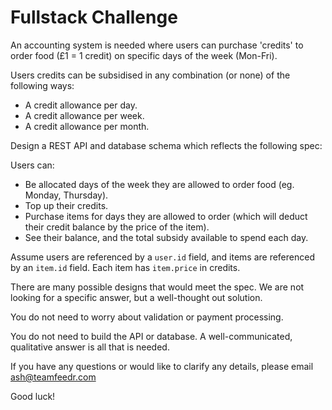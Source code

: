 # Fullstack Challenge

An accounting system is needed where users can purchase 'credits' to order food (£1 = 1 credit) on specific days of the
week (Mon-Fri).

Users credits can be subsidised in any combination (or none) of the following ways:

- A credit allowance per day.
- A credit allowance per week.
- A credit allowance per month.

Design a REST API and database schema which reflects the following spec:

Users can:
- Be allocated days of the week they are allowed to order food (eg. Monday, Thursday).
- Top up their credits.
- Purchase items for days they are allowed to order (which will deduct their credit balance by the price of the item).
- See their balance, and the total subsidy available to spend each day.

Assume users are referenced by a `user.id` field, and items are referenced by an `item.id` field. Each item has
`item.price` in credits.

There are many possible designs that would meet the spec. We are not looking for a specific answer, but a well-thought
out solution.

You do not need to worry about validation or payment processing.

You do not need to build the API or database. A well-communicated, qualitative answer is all that is needed.

If you have any questions or would like to clarify any details, please email ash@teamfeedr.com

Good luck!
